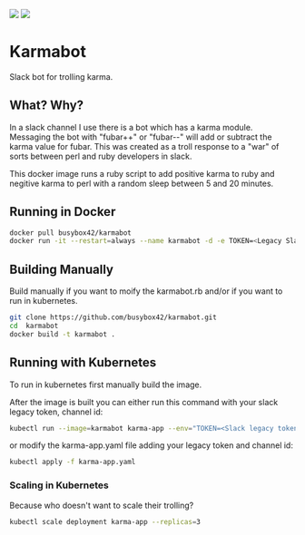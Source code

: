 [![](https://images.microbadger.com/badges/image/busybox42/karmabot.svg)](https://microbadger.com/images/busybox42/karmabot "Get your own image badge on microbadger.com")
[![](https://images.microbadger.com/badges/version/busybox42/karmabot.svg)](https://microbadger.com/images/busybox42/karmabot "Get your own version badge on microbadger.com")
# Karmabot
Slack bot for trolling karma. 

## What? Why?
In a slack channel I use there is a bot which has a karma module.  Messaging the bot with "fubar++" or "fubar--" will add or subtract the karma value for fubar. This was created as a troll response to a "war" of sorts between perl and ruby developers in slack.

This docker image runs a ruby script to add positive karma to ruby and negitive karma to perl with a random sleep between 5 and 20 minutes.

## Running in Docker
```bash
docker pull busybox42/karmabot
docker run -it --restart=always --name karmabot -d -e TOKEN=<Legacy Slack Token> -e CHANNEL=<channel id> busybox42/karmabot
```

## Building Manually
Build manually if you want to moify the karmabot.rb and/or if you want to run in kubernetes.
```bash
git clone https://github.com/busybox42/karmabot.git 
cd  karmabot
docker build -t karmabot .
```  
  
## Running with Kubernetes
To run in kubernetes first manually build the image.

After the image is built you can either run this command with your slack legacy token, channel id:
```bash
kubectl run --image=karmabot karma-app --env="TOKEN=<Slack legacy token>" --env="CHANNEL=<channel id>" --image-pull-policy=Never --replicas=1
```
or modify the karma-app.yaml file adding your legacy token and channel id:
```bash
kubectl apply -f karma-app.yaml
```

### Scaling in Kubernetes
Because who doesn't want to scale their trolling?
```bash
kubectl scale deployment karma-app --replicas=3 
```

